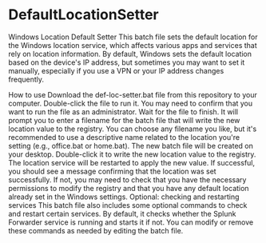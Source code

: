 # DefaultLocationSetter
Windows Location Default Setter
This batch file sets the default location for the Windows location service, which affects various apps and services that rely on location information. By default, Windows sets the default location based on the device's IP address, but sometimes you may want to set it manually, especially if you use a VPN or your IP address changes frequently.

How to use
Download the def-loc-setter.bat file from this repository to your computer.
Double-click the file to run it. You may need to confirm that you want to run the file as an administrator.
Wait for the file to finish. It will prompt you to enter a filename for the batch file that will write the new location value to the registry. You can choose any filename you like, but it's recommended to use a descriptive name related to the location you're setting (e.g., office.bat or home.bat).
The new batch file will be created on your desktop. Double-click it to write the new location value to the registry.
The location service will be restarted to apply the new value. If successful, you should see a message confirming that the location was set successfully. If not, you may need to check that you have the necessary permissions to modify the registry and that you have any default location already set in the Windows settings.
Optional: checking and restarting services
This batch file also includes some optional commands to check and restart certain services. By default, it checks whether the Splunk Forwarder service is running and starts it if not. You can modify or remove these commands as needed by editing the batch file.
